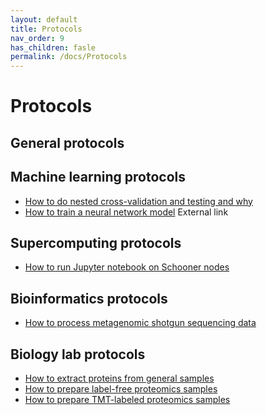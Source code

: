 ```yaml
---
layout: default
title: Protocols
nav_order: 9
has_children: fasle
permalink: /docs/Protocols
---
```

# Protocols

## General protocols

## Machine learning protocols
- [How to do nested cross-validation and testing and why]()
- [How to train a neural network model](http://karpathy.github.io/2019/04/25/recipe/) External link

## Supercomputing protocols
- [How to run Jupyter notebook on Schooner nodes](https://github.com/thepanlab/supercomputers/blob/master/Use_jupyter_notebook.md)

## Bioinformatics protocols
- [How to process metagenomic shotgun sequencing data](https://github.com/thepanlab/Seq2MAG)

## Biology lab protocols
- [How to extract proteins from general samples]()
- [How to prepare label-free proteomics samples]()
- [How to prepare TMT-labeled proteomics samples]()

